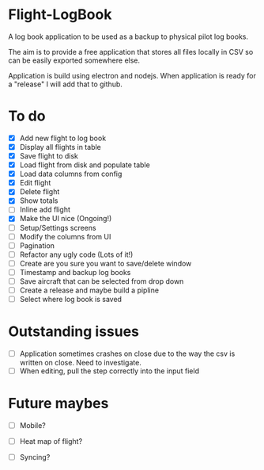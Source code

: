 # Flight-LogBook
A log book application to be used as a backup to physical pilot log books.

The aim is to provide a free application that stores all files locally in CSV so can be easily exported somewhere else.

Application is build using electron and nodejs. When application is ready for a "release" I will add that to github. 

# To do
- [x] Add new flight to log book
- [x] Display all flights in table
- [x] Save flight to disk
- [x] Load flight from disk and populate table
- [x] Load data columns from config
- [x] Edit flight
- [x] Delete flight
- [x] Show totals
- [ ] Inline add flight
- [x] Make the UI nice (Ongoing!)
- [ ] Setup/Settings screens
- [ ] Modify the columns from UI
- [ ] Pagination
- [ ] Refactor any ugly code (Lots of it!)
- [ ] Create are you sure you want to save/delete window
- [ ] Timestamp and backup log books
- [ ] Save aircraft that can be selected from drop down
- [ ] Create a release and maybe build a pipline
- [ ] Select where log book is saved

# Outstanding issues
- [ ] Application sometimes crashes on close due to the way the csv is written on close. Need to investigate.
- [ ] When editing, pull the step correctly into the input field

# Future maybes
- [ ] Mobile?
- [ ] Heat map of flight?
- [ ] Syncing?



